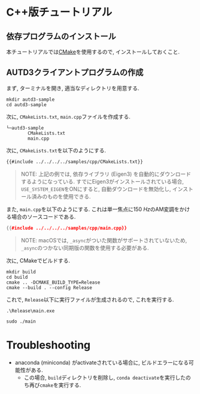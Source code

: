 # C++版チュートリアル

## 依存プログラムのインストール

本チュートリアルでは[CMake](https://cmake.org/)を使用するので, インストールしておくこと.

## AUTD3クライアントプログラムの作成

まず, ターミナルを開き, 適当なディレクトリを用意する.

```shell
mkdir autd3-sample
cd autd3-sample
```

次に, `CMakeLists.txt`, `main.cpp`ファイルを作成する.

```shell,filename=
└─autd3-sample
        CMakeLists.txt
        main.cpp
```

次に, `CMakeLists.txt`を以下のようにする.

```ignore,filename=CMakeLists.txt
{{#include ../../../../samples/cpp/CMakeLists.txt}}
```

> NOTE: 上記の例では, 依存ライブラリ (Eigen3) を自動的にダウンロードするようになっている.
> すでにEigen3がインストールされている場合, `USE_SYSTEM_EIGEN`をONにすると, 自動ダウンロードを無効化し, インストール済みのものを使用できる.

また, `main.cpp`を以下のようにする. これは単一焦点に$\SI{150}{Hz}$のAM変調をかける場合のソースコードである.

```cpp,filename=main.cpp
{{#include ../../../../samples/cpp/main.cpp}}
```

> NOTE: macOSでは, `_async`がついた関数がサポートされていないため, `_async`のつかない同期版の関数を使用する必要がある.

次に, CMakeでビルドする.

```shell
mkdir build
cd build
cmake .. -DCMAKE_BUILD_TYPE=Release
cmake --build . --config Release
```

これで, `Release`以下に実行ファイルが生成されるので, これを実行する.

```shell,filename=Windows
.\Release\main.exe
```

```shell,filename=Linux/macOS
sudo ./main
```

# Troubleshooting

- anaconda (miniconda) がactivateされている場合に, ビルドエラーになる可能性がある.
  - この場合, `build`ディレクトリを削除し, `conda deactivate`を実行したのち再び`cmake`を実行する.
